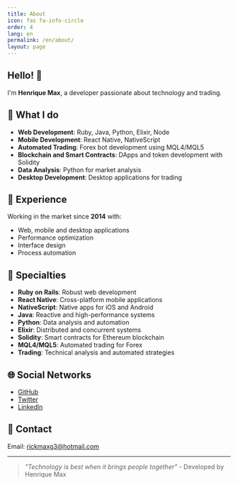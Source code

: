 ```yaml
---
title: About
icon: fas fa-info-circle
order: 4
lang: en
permalink: /en/about/
layout: page
---
```


## Hello! 👋

I'm **Henrique Max**, a developer passionate about technology and trading.

## 🚀 **What I do**

- **Web Development**: Ruby, Java, Python, Elixir, Node
- **Mobile Development**: React Native, NativeScript
- **Automated Trading**: Forex bot development using MQL4/MQL5
- **Blockchain and Smart Contracts**: DApps and token development with Solidity
- **Data Analysis**: Python for market analysis
- **Desktop Development**: Desktop applications for trading

## 💼 **Experience**

Working in the market since **2014** with:
- Web, mobile and desktop applications
- Performance optimization
- Interface design
- Process automation

## 🎯 **Specialties**

- **Ruby on Rails**: Robust web development
- **React Native**: Cross-platform mobile applications
- **NativeScript**: Native apps for iOS and Android
- **Java**: Reactive and high-performance systems
- **Python**: Data analysis and automation
- **Elixir**: Distributed and concurrent systems
- **Solidity**: Smart contracts for Ethereum blockchain
- **MQL4/MQL5**: Automated trading for Forex
- **Trading**: Technical analysis and automated strategies

## 🌐 **Social Networks**

- [GitHub](https://github.com/rickmax)
- [Twitter](https://twitter.com/Rique_Max)
- [LinkedIn](https://www.linkedin.com/in/rickmaxg3/)

## 📧 **Contact**

Email: rickmaxg3@hotmail.com

---

> *"Technology is best when it brings people together"* - Developed by Henrique Max